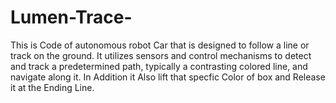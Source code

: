 # Lumen-Trace-
This is Code of autonomous robot Car that is designed to follow a line or track on the ground. It utilizes sensors and control mechanisms to detect and track a predetermined path, typically a contrasting colored line, and navigate along it.
In Addition it Also lift that specfic Color of box and Release it at the Ending Line.

